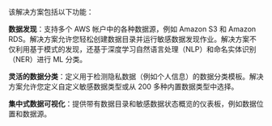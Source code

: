 该解决方案包括以下功能：

**数据发现**：支持多个 AWS 帐户中的各种数据源，例如 Amazon S3 和 Amazon RDS。解决方案允许您轻松创建数据目录并运行敏感数据发现作业。解决方案不仅利用基于模式的发现，还基于深度学习自然语言处理（NLP）和命名实体识别（NER）进行 ML 分类。

**灵活的数据分类**：定义用于检测隐私数据（例如个人信息）的数据分类模板。解决方案允许您定义自定义敏感数据类型或从 200 多种内置数据类型中选择。

**集中式数据可视化**：提供带有数据目录和敏感数据状态概览的仪表板，例如数据位置和数据源。

